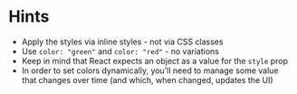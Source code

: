 # Hints

-   Apply the styles via inline styles - not via CSS classes
-   Use `color: "green"` and `color: "red"` - no variations
-   Keep in mind that React expects an object as a value for the `style` prop
-   In order to set colors dynamically, you'll need to manage some value that changes over time (and which, when changed, updates the UI)
